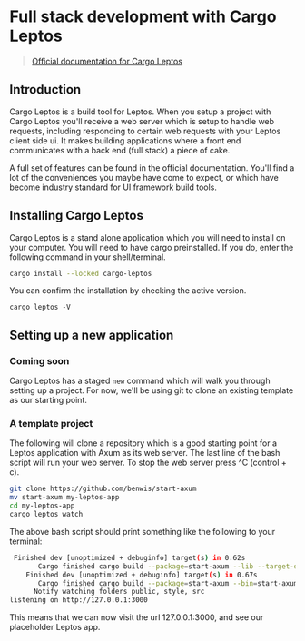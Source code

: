 # Full stack development with Cargo Leptos

>[Official documentation for Cargo Leptos](https://github.com/leptos-rs/cargo-leptos#features)

## Introduction

Cargo Leptos is a build tool for Leptos. When you setup a project with Cargo Leptos you'll receive a web server which is setup to handle web requests, including responding to certain web requests with your Leptos client side ui. It makes building applications where a front end communicates with a back end (full stack) a piece of cake.

A full set of features can be found in the official documentation. You'll find a lot of the conveniences you maybe have come to expect, or which have become industry standard for UI framework build tools.

## Installing Cargo Leptos

Cargo Leptos is a stand alone application which you will need to install on your computer. You will need to have cargo preinstalled. If you do, enter the following command in your shell/terminal.

```bash
cargo install --locked cargo-leptos
```

You can confirm the installation by checking the active version.

```shell
cargo leptos -V
```

## Setting up a new application

### Coming soon

Cargo Leptos has a staged `new` command which will walk you through setting up a project. For now, we'll be using git to clone an existing template as our starting point.

### A template project
The following will clone a repository which is a good starting point for a Leptos application with Axum as its web server. The last line of the bash script will run your web server. To stop the web server press ^C (control + c).

```bash
git clone https://github.com/benwis/start-axum
mv start-axum my-leptos-app
cd my-leptos-app
cargo leptos watch
```

The above bash script should print something like the following to your terminal:

```bash
 Finished dev [unoptimized + debuginfo] target(s) in 0.62s
       Cargo finished cargo build --package=start-axum --lib --target-dir=target/front --target=wasm32-unknown-unknown --no-default-features --features=hydrate
    Finished dev [unoptimized + debuginfo] target(s) in 0.67s
       Cargo finished cargo build --package=start-axum --bin=start-axum --target-dir=target/server --no-default-features --features=ssr
      Notify watching folders public, style, src
listening on http://127.0.0.1:3000
```

This means that we can now visit the url 127.0.0.1:3000, and see our placeholder Leptos app.
